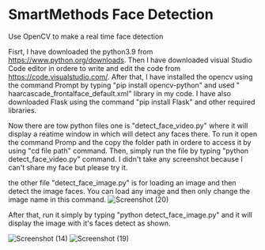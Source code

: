 # SmartMethods Face Detection

Use OpenCV to make a real time face detection

Fisrt, I have downloaded the python3.9 from https://www.python.org/downloads.
Then I have downloaded visual Studio Code editor in ordere to write and edit the code from https://code.visualstudio.com/. 
After that, I have installed the opencv using the command Prompt by typing "pip install opencv-python" and used " haarcascade_frontalface_default.xml" library in my code.
I have also downloaded Flask using the command "pip install Flask" and other required libraries.


Now there are tow python files one is "detect_face_video.py" where it will display a reatime window in which will detect any faces there. To run it open the command Promp and the copy the folder path in ordere to access it by using "cd file path" command.
Then, simply run the file by typing "python detect_face_video.py" command. I didn't take any screenshot because I can't share my face but please try it. 

the other file "detect_face_image.py" is for loading an image and then detect the  image faces. You can load any image and then only change the image name in this command.
![Screenshot (20)](https://user-images.githubusercontent.com/85957795/124330496-2f4bb480-db96-11eb-92bd-4d7f2a481ccd.png)


After that, run it simply by typing "python detect_face_image.py" and it will display the image with it's faces detect as shown.

![Screenshot (14)](https://user-images.githubusercontent.com/85957795/124330756-bf89f980-db96-11eb-81ff-eab8771f9c5c.png)
![Screenshot (19)](https://user-images.githubusercontent.com/85957795/124330840-e47e6c80-db96-11eb-9218-f693774181ee.png)
